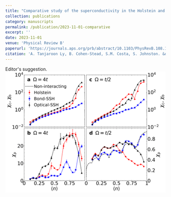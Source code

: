 ```yaml
---
title: "Comparative study of the superconductivity in the Holstein and optical Su-Schrieffer-Heeger models"
collection: publications
category: manuscripts
permalink: /publication/2023-11-01-comparative
excerpt: ''
date: 2023-11-01
venue: 'Physical Review B'
paperurl: 'https://journals.aps.org/prb/abstract/10.1103/PhysRevB.108.184501'
citation: 'A. Tanjaroon Ly, B. Cohen-Stead, S.M. Costa, S. Johnston. &quot;Comparative study of the superconductivity in the Holstein and optical Su-Schrieffer-Heeger models.&quot; <i>Physical Review B</i>. 108, 184501 (2023)'
---
```

Editor's suggestion.
![](/images/comparative_sc_fig1.png)
